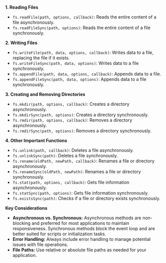 
 **1. Reading Files**

 - `fs.readFile(path, options, callback)`: Reads the entire content of a file asynchronously.
 - `fs.readFileSync(path, options)`: Reads the entire content of a file synchronously.

 **2. Writing Files**

 - `fs.writeFile(path, data, options, callback)`: Writes data to a file, replacing the file if it exists.
 - `fs.writeFileSync(path, data, options)`: Writes data to a file synchronously.
 - `fs.appendFile(path, data, options, callback)`: Appends data to a file.
 - `fs.appendFileSync(path, data, options)`: Appends data to a file synchronously.

 **3. Creating and Removing Directories**

 - `fs.mkdir(path, options, callback)`: Creates a directory asynchronously.
 - `fs.mkdirSync(path, options)`: Creates a directory synchronously.
 - `fs.rmdir(path, options, callback)`: Removes a directory asynchronously.
 - `fs.rmdirSync(path, options)`: Removes a directory synchronously.

 **4. Other Important Functions**
 - `fs.unlink(path, callback)`: Deletes a file asynchronously.
 - `fs.unlinkSync(path)`: Deletes a file synchronously.
 - `fs.rename(oldPath, newPath, callback)`: Renames a file or directory asynchronously.
 - `fs.renameSync(oldPath, newPath)`: Renames a file or directory synchronously.
 - `fs.stat(path, options, callback)`: Gets file information asynchronously.
 - `fs.statSync(path, options)`: Gets file information synchronously.
 - `fs.existsSync(path)`: Checks if a file or directory exists synchronously.

 **Key Considerations**

 - **Asynchronous vs. Synchronous:** Asynchronous methods are non-blocking and preferred for most applications to maintain responsiveness. Synchronous methods block the event loop and are better suited for scripts or initialization tasks.
 - **Error Handling:** Always include error handling to manage potential issues with file operations.
 - **File Paths:** Use relative or absolute file paths as needed for your application.